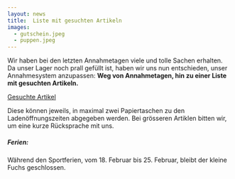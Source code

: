 ```yaml
---
layout: news
title:  Liste mit gesuchten Artikeln
images:
  - gutschein.jpeg
  - puppen.jpeg
---
```


Wir haben bei den letzten Annahmetagen viele und tolle Sachen erhalten. 
Da unser Lager noch prall gefüllt ist, haben wir uns nun entschieden, unser Annahmesystem anzupassen:
**Weg von Annahmetagen, hin zu einer Liste mit gesuchten Artikeln.**

<a href="/assets/downloads/GesuchteArtikel_20240122.pdf" target="_blank">Gesuchte Artikel</a>

Diese können jeweils, in maximal zwei Papiertaschen zu den Ladenöffnungszeiten abgegeben werden.
Bei grösseren Artiklen bitten wir, um eine kurze Rücksprache mit uns.

##### Ferien:

Während den Sportferien, vom 18. Februar bis 25. Februar, bleibt der kleine Fuchs geschlossen.
